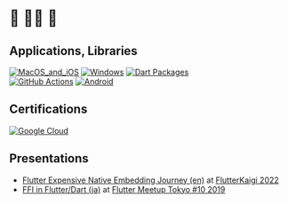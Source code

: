 # 🍵 🧘‍♂️ 🍵

## Applications, Libraries
[![MacOS_and_iOS](https://img.shields.io/badge/MacOS,iOS-black.svg?logo=Apple)](https://apps.apple.com/jp/developer/shimizu-naoki/id1308323177)
[![Windows](https://custom-icon-badges.herokuapp.com/badge/Windows-black.svg?logo=Windows)](https://apps.microsoft.com/search/publisher?name=Naoki+Shimizu)
[![Dart Packages](https://img.shields.io/badge/Dart%20Packages-black.svg?logo=Dart)](https://pub.dev/publishers/done-sensuikan1973.com/packages)  
[![GitHub Actions](https://img.shields.io/badge/GitHub%20Actions-black.svg?logo=GitHub%20Actions)](https://github.com/marketplace?type=actions&query=sensuikan1973)
[![Android](https://img.shields.io/badge/Android-black.svg?logo=Android)](https://play.google.com/store/apps/developer?id=Naoki+Shimizu)

## Certifications
[![Google Cloud](https://img.shields.io/badge/Google%20Cloud%20|%20Professional%20Cloud%20Architect-black.svg?logo=Google%20Cloud)](https://www.credly.com/badges/1784f52e-defa-43aa-9222-5dcbc2fd26e0/public_url)

## Presentations
- [Flutter Expensive Native Embedding Journey (en)](https://github.com/sensuikan1973/flutter_expensive_native_embedding_journey) at [FlutterKaigi 2022](https://flutterkaigi.jp/2022/)
- [FFI in Flutter/Dart (ja)](https://speakerdeck.com/sensuikan1973/ffi-in-flutter) at [Flutter Meetup Tokyo #10 2019](https://flutter-jp.connpass.com/event/134921/)

<!-- my machine account is https://github.com/bot-by-sensuikan1973 -->
